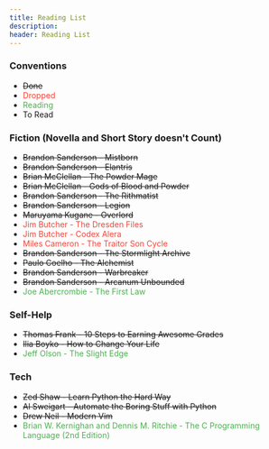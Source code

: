 ```yaml
---
title: Reading List
description:
header: Reading List
---
```


### Conventions

* ~~Done~~
* <span style="color:#F44336">Dropped</span>
* <span style="color:#4CAF50">Reading</span>
* To Read

### Fiction (Novella and Short Story doesn't Count)

* ~~Brandon Sanderson - Mistborn~~
* ~~Brandon Sanderson - Elantris~~
* ~~Brian McClellan - The Powder Mage~~
* ~~Brian McClellan - Gods of Blood and Powder~~
* ~~Brandon Sanderson - The Rithmatist~~
* ~~Brandon Sanderson - Legion~~
* ~~Maruyama Kugane - Overlord~~
* <span style="color:#F44336">Jim Butcher - The Dresden Files</span>
* <span style="color:#F44336">Jim Butcher - Codex Alera</span>
* <span style="color:#F44336">Miles Cameron - The Traitor Son Cycle</span>
* ~~Brandon Sanderson - The Stormlight Archive~~
* ~~Paulo Coelho - The Alchemist~~
* ~~Brandon Sanderson - Warbreaker~~
* ~~Brandon Sanderson - Arcanum Unbounded~~
* <span style="color:#4CAF50">Joe Abercrombie - The First Law</span>

### Self-Help

* ~~Thomas Frank - 10 Steps to Earning Awesome Grades~~
* ~~Ilia Boyko - How to Change Your Life~~
* <span style="color:#4CAF50">Jeff Olson - The Slight Edge</span>

### Tech

* ~~Zed Shaw - Learn Python the Hard Way~~
* ~~Al Sweigart - Automate the Boring Stuff with Python~~
* ~~Drew Neil - Modern Vim~~
* <span style="color:#4CAF50">Brian W. Kernighan and Dennis M. Ritchie - The C Programming Language (2nd Edition)</span>

